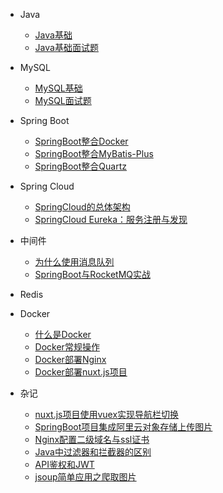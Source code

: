 
  
* Java
  * [Java基础](./docs/Java/java反射.md)
  * [Java基础面试题](./doc/../docs/Java/Java基础面试题.md)

* MySQL
  * [MySQL基础](./docs/Mysql/MySQL基础.md)
  * [MySQL面试题](./docs/Mysql/MySQL概论面试题.md)

* Spring Boot
  * [SpringBoot整合Docker](./docs/SpringBoot/SpringBoot整合Docker.md)
  * [SpringBoot整合MyBatis-Plus](./docs/SpringBoot/SpringBoot整合MyBatis-Plus.md)
  * [SpringBoot整合Quartz](./docs/SpringBoot/SpringBoot整合Quartz.md)


* Spring Cloud
  * [SpringCloud的总体架构](./docs/SpringCloud/SpringCloud总体架构.md)
  * [SpringCloud Eureka：服务注册与发现](./docs/SpringCloud/SpringCloud_Eureka：服务注册与发现.md)
  
* 中间件
  * [为什么使用消息队列](./docs/中间件/为什么使用消息队列.md)
  * [SpringBoot与RocketMQ实战](./docs/中间件/SpringBoot与RocketMQ实战.md)

* Redis

* Docker
  * [什么是Docker](./docs/Docker/什么是Docker.md)
  * [Docker常规操作](./docs/Docker/Docker常规操作.md)
  * [Docker部署Nginx](./docs/Docker/Docker部署Nginx.md)
  * [Docker部署nuxt.js项目](docs/Docker/Docker部署nuxt.js项目.md)

* 杂记
  * [nuxt.js项目使用vuex实现导航栏切换](./docs/杂记/nuxt.js项目使用vuex实现导航栏切换.md)
  * [SpringBoot项目集成阿里云对象存储上传图片](./docs/杂记/SpringBoot项目集成阿里云对象存储上传图片.md)
  * [Nginx配置二级域名与ssl证书](./docs/杂记/Nginx配置二级域名与https.md)
  * [Java中过滤器和拦截器的区别](./docs/杂记/Java中过滤器和拦截器的区别.md)
  * [API鉴权和JWT](./docs/杂记/JWT_Api鉴权.md)
  * [jsoup简单应用之爬取图片](./docs/杂记/jsoup简单应用之爬取图片.md)


